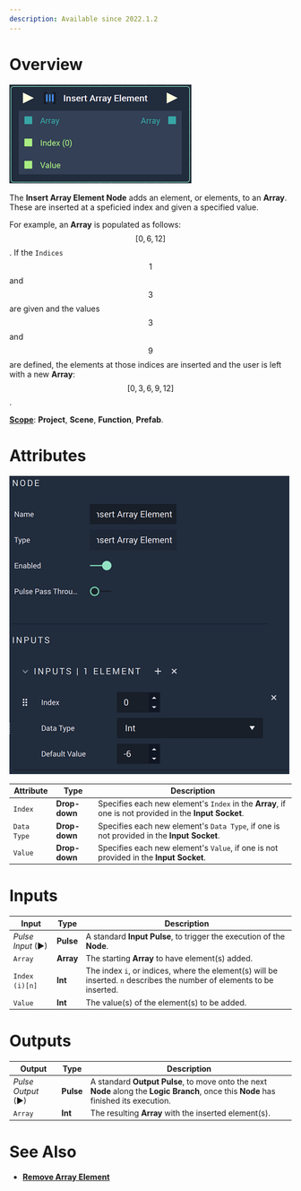 ```yaml
---
description: Available since 2022.1.2
---
```


# Overview

![The Insert Array Element Node.](../../.gitbook/assets/insertarrayelementnode.png)

The **Insert Array Element Node** adds an element, or elements, to an **Array**. These are inserted at a speficied index and given a specified value.  

For example, an **Array** is populated as follows: $$[0,6,12]$$. If the `Indices` $$1$$ and $$3$$ are given and the values $$3$$ and $$9$$ are defined, the elements at those indices are inserted and the user is left with a new **Array**: $$[0,3,6,9,12]$$. 

[**Scope**](../overview.md#scopes): **Project**, **Scene**, **Function**, **Prefab**.

# Attributes

![The Insert Array Element Node Attributes.](../../.gitbook/assets/insertarrayelementattributes%20-%20Copy.png)

|Attribute|Type|Description|
|---|---|---|
|`Index`|**Drop-down**|Specifies each new element's `Index` in the **Array**, if one is not provided in the **Input Socket**.|
|`Data Type`|**Drop-down**|Specifies each new element's `Data Type`, if one is not provided in the **Input Socket**.|
|`Value`|**Drop-down**| Specifies each new element's `Value`, if one is not provided in the **Input Socket**.|

# Inputs

|Input|Type|Description|
|---|---|---|
|*Pulse Input* (►)|**Pulse**|A standard **Input Pulse**, to trigger the execution of the **Node**.|
|`Array`|**Array**|The starting **Array** to have element(s) added.|
|`Index (i)[n]`|**Int**|The index `i`, or indices, where the element(s) will be inserted. `n` describes the number of elements to be inserted.|
|`Value`|**Int**|The value(s) of the element(s) to be added.|

# Outputs

|Output|Type|Description|
|---|---|---|
|*Pulse Output* (►)|**Pulse**|A standard **Output Pulse**, to move onto the next **Node** along the **Logic Branch**, once this **Node** has finished its execution.|
|`Array`|**Int**|The resulting **Array** with the inserted element(s).|


# See Also 

* [**Remove Array Element**](remove-array-element.md)